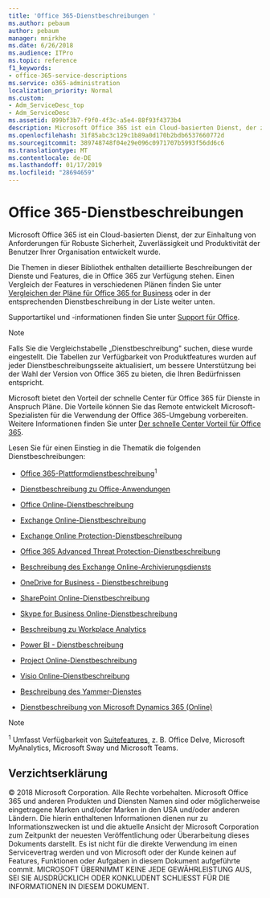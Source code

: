 ```yaml
---
title: 'Office 365-Dienstbeschreibungen '
ms.author: pebaum
author: pebaum
manager: mnirkhe
ms.date: 6/26/2018
ms.audience: ITPro
ms.topic: reference
f1_keywords:
- office-365-service-descriptions
ms.service: o365-administration
localization_priority: Normal
ms.custom:
- Adm_ServiceDesc_top
- Adm_ServiceDesc
ms.assetid: 899bf3b7-f9f0-4f3c-a5e4-88f93f4373b4
description: Microsoft Office 365 ist ein Cloud-basierten Dienst, der zur Einhaltung von Anforderungen für Robuste Sicherheit, Zuverlässigkeit und Produktivität der Benutzer Ihrer Organisation entwickelt wurde.
ms.openlocfilehash: 31f85abc3c129c1b89a0d170b2bdb6537660772d
ms.sourcegitcommit: 389748748f04e29e096c0971707b5993f56dd6c6
ms.translationtype: MT
ms.contentlocale: de-DE
ms.lasthandoff: 01/17/2019
ms.locfileid: "28694659"
---
```

# <a name="office-365-service-descriptions"></a>Office 365-Dienstbeschreibungen 

Microsoft Office 365 ist ein Cloud-basierten Dienst, der zur Einhaltung von Anforderungen für Robuste Sicherheit, Zuverlässigkeit und Produktivität der Benutzer Ihrer Organisation entwickelt wurde. 
  
Die Themen in dieser Bibliothek enthalten detaillierte Beschreibungen der Dienste und Features, die in Office 365 zur Verfügung stehen. Einen Vergleich der Features in verschiedenen Plänen finden Sie unter [Vergleichen der Pläne für Office 365 for Business](http://go.microsoft.com/fwlink/?LinkID=799177&amp;clcid=0x409) oder in der entsprechenden Dienstbeschreibung in der Liste weiter unten. 
  
Supportartikel und -informationen finden Sie unter [Support für Office](https://support.office.com/).
  
> [!NOTE]
> Falls Sie die Vergleichstabelle „Dienstbeschreibung" suchen, diese wurde eingestellt. Die Tabellen zur Verfügbarkeit von Produktfeatures wurden auf jeder Dienstbeschreibungsseite aktualisiert, um bessere Unterstützung bei der Wahl der Version von Office 365 zu bieten, die Ihren Bedürfnissen entspricht. 
  
Microsoft bietet den Vorteil der schnelle Center für Office 365 für Dienste in Anspruch Pläne. Die Vorteile können Sie das Remote entwickelt Microsoft-Spezialisten für die Verwendung der Office 365-Umgebung vorbereiten. Weitere Informationen finden Sie unter [Der schnelle Center Vorteil für Office 365](https://docs.microsoft.com/fasttrack/O365-fasttrack-benefit-for-office-365).
  
Lesen Sie für einen Einstieg in die Thematik die folgenden Dienstbeschreibungen:
  
- [Office 365-Plattformdienstbeschreibung](office-365-platform-service-description/office-365-platform-service-description.md)<sup>1</sup>
    
- [Dienstbeschreibung zu Office-Anwendungen](office-applications-service-description/office-applications-service-description.md)
    
- [Office Online-Dienstbeschreibung](office-online-service-description/office-online-service-description.md)
    
- [Exchange Online-Dienstbeschreibung](exchange-online-service-description/exchange-online-service-description.md)
    
- [Exchange Online Protection-Dienstbeschreibung](exchange-online-protection-service-description/exchange-online-protection-service-description.md)
    
- [Office 365 Advanced Threat Protection-Dienstbeschreibung](office-365-advanced-threat-protection-service-description.md)
    
- [Beschreibung des Exchange Online-Archivierungsdiensts](exchange-online-archiving-service-description/exchange-online-archiving-service-description.md)
    
- [OneDrive for Business - Dienstbeschreibung](onedrive-for-business-service-description.md)
    
- [SharePoint Online-Dienstbeschreibung](sharepoint-online-service-description/sharepoint-online-service-description.md)
    
- [Skype for Business Online-Dienstbeschreibung](skype-for-business-online-service-description/skype-for-business-online-service-description.md)
    
- [Beschreibung zu Workplace Analytics](workplace-analytics-service-description.md)
    
- [Power BI - Dienstbeschreibung](power-bi-service-description.md)
    
- [Project Online-Dienstbeschreibung](project-online-service-description/project-online-service-description.md)
    
- [Visio Online-Dienstbeschreibung](visio-online-service-description/visio-online-service-description.md)
    
- [Beschreibung des Yammer-Dienstes](yammer-service-description/yammer-service-description.md)
    
- [Dienstbeschreibung von Microsoft Dynamics 365 (Online)](microsoft-dynamics-365-online-service-description.md)
    
> [!NOTE]
> <sup>1</sup> Umfasst Verfügbarkeit von [Suitefeatures](https://technet.microsoft.com/EN-US/library/office-365-suite-features.aspx), z. B. Office Delve, Microsoft MyAnalytics, Microsoft Sway und Microsoft Teams. 
  
## <a name="disclaimer"></a>Verzichtserklärung

© 2018 Microsoft Corporation. Alle Rechte vorbehalten. Microsoft Office 365 und anderen Produkten und Diensten Namen sind oder möglicherweise eingetragene Marken und/oder Marken in den USA und/oder anderen Ländern. Die hierin enthaltenen Informationen dienen nur zu Informationszwecken ist und die aktuelle Ansicht der Microsoft Corporation zum Zeitpunkt der neuesten Veröffentlichung oder Überarbeitung dieses Dokuments darstellt. Es ist nicht für die direkte Verwendung im einen Servicevertrag werden und von Microsoft oder der Kunde keinen auf Features, Funktionen oder Aufgaben in diesem Dokument aufgeführte commit. MICROSOFT ÜBERNIMMT KEINE JEDE GEWÄHRLEISTUNG AUS, SEI SIE AUSDRÜCKLICH ODER KONKLUDENT SCHLIESST FÜR DIE INFORMATIONEN IN DIESEM DOKUMENT. 
  
